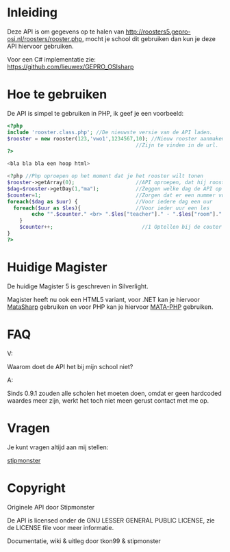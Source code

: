 Inleiding
===============
Deze API is om gegevens op te halen van http://roosters5.gepro-osi.nl/roosters/rooster.php, mocht je school dit gebruiken dan kun je deze API hiervoor gebruiken.

Voor een C# implementatie zie: https://github.com/lieuwex/GEPRO_OSIsharp

Hoe te gebruiken
===============
De API is simpel te gebruiken in PHP, ik geef je een voorbeeld:

```PHP
<?php
include 'rooster.class.php'; //De nieuwste versie van de API laden.
$rooster = new rooster(123,'vwo1',1234567,10); //Nieuw rooster aanmaken, tussen haakjes: Schoolnummer, richting, leerling, aantal lesuren.
                                          //Zijn te vinden in de url.
?>

<bla bla bla een hoop html>

<?php //Php oproepen op het moment dat je het rooster wilt tonen
$rooster->getArray(0);                    //API oproepen, dat hij rooster moet geven
$dag=$rooster->getDay(1,"ma");            //Zeggen welke dag de API op moet halen
$counter=1;                               //Zorgen dat er een nummer voor de lessen komt
foreach($dag as $uur) {                   //Voor iedere dag een uur
  foreach($uur as $les){                  //Voor ieder uur een les
		echo "".$counter." <br> ".$les["teacher"]." - ".$les["room"]." - ".$les["lesson"]."\n <br>"; //Uitvoeren in HTML
	}
	$counter++;                             //1 Optellen bij de couter
}
?>
```

Huidige Magister
=================
De huidige Magister 5 is geschreven in Silverlight.

Magister heeft nu ook een HTML5 variant, voor .NET kan je hiervoor [MataSharp](https://github.com/DutchCodeGeeks/MataSharp) gebruiken en voor PHP kan je hiervoor [MATA-PHP](https://github.com/DutchCodeGeeks/MATA-PHP) gebruiken.

FAQ
====
V:

Waarom doet de API het bij mijn school niet?


A:

Sinds 0.9.1 zouden alle scholen het moeten doen, omdat er geen hardcoded waardes meer zijn, werkt het toch niet meen gerust contact met me op.

Vragen
=======
Je kunt vragen altijd aan mij stellen:

[stipmonster](https://github.com/stipmonster)

Copyright
==========
Originele API door Stipmonster

De API is licensed onder de GNU LESSER GENERAL PUBLIC LICENSE, zie de LICENSE file voor meer informatie.

Documentatie, wiki & uitleg door tkon99 & stipmonster

